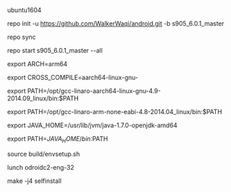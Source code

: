 ubuntu1604

repo init -u https://github.com/WalkerWaqi/android.git -b s905_6.0.1_master

repo sync

repo start s905_6.0.1_master --all


export ARCH=arm64

export CROSS_COMPILE=aarch64-linux-gnu-

export PATH=/opt/gcc-linaro-aarch64-linux-gnu-4.9-2014.09_linux/bin:$PATH

export PATH=/opt/gcc-linaro-arm-none-eabi-4.8-2014.04_linux/bin:$PATH

export JAVA_HOME=/usr/lib/jvm/java-1.7.0-openjdk-amd64

export PATH=$JAVA_HOME/bin:$PATH


source build/envsetup.sh

lunch odroidc2-eng-32

make -j4 selfinstall

